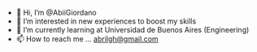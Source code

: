 - 👋 Hi, I’m @AbiiGiordano
- 👀 I’m interested in new experiences to boost my skills
- 🌱 I’m currently learning at Universidad de Buenos Aires (Engineering)
- 📫 How to reach me ... abrilgh@gmail.com

<!---
AbiiGiordano/AbiiGiordano is a ✨ special ✨ repository because its `README.md` (this file) appears on your GitHub profile.
You can click the Preview link to take a look at your changes.
--->
